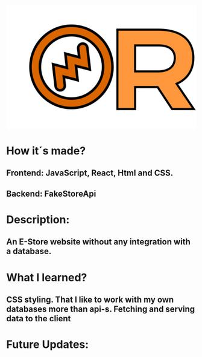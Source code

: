 ![Real logo](client/public/r-high-resolution-logo-transparent.png)
# How it´s made?
## Frontend: JavaScript, React, Html and CSS.
## Backend: FakeStoreApi

# Description:
## An E-Store website without any integration with a database.

# What I learned?

## CSS styling. That I like to work with my own databases more than api-s. Fetching and serving data to the client
# Future Updates:
